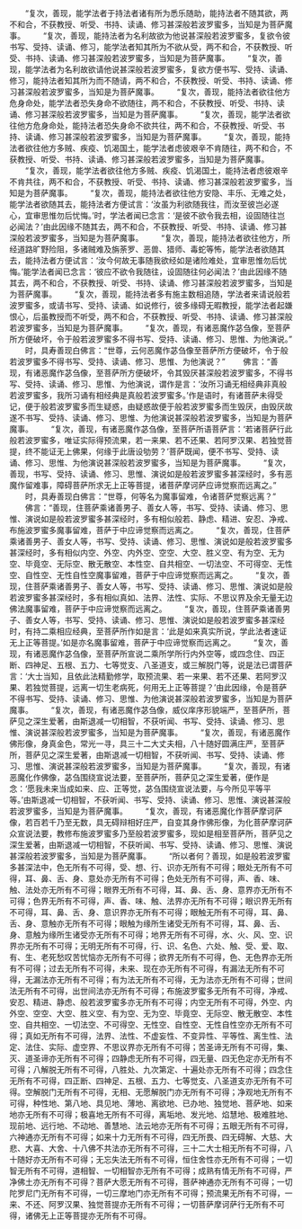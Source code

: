 <!-- { "loadSidebar": true } -->
　　“复次，善现，能学法者于持法者诸有所为悉乐随助，能持法者不随其欲，两不和合，不获教授、听受、书持、读诵、修习甚深般若波罗蜜多，当知是为菩萨魔事。
　　“复次，善现，能持法者为名利故欲为他说甚深般若波罗蜜多，复欲令彼书写、受持、读诵、修习，能学法者知其所为不欲从受，两不和合，不获教授、听受、书持、读诵、修习甚深般若波罗蜜多，当知是为菩萨魔事。
　　“复次，善现，能学法者为名利故欲请他说甚深般若波罗蜜多，复欲方便书写、受持、读诵、修习，能持法者知其所为而不随请，两不和合，不获教授、听受、书持、读诵、修习甚深般若波罗蜜多，当知是为菩萨魔事。
　　“复次，善现，能持法者欲往他方危身命处，能学法者恐失身命不欲随往，两不和合，不获教授、听受、书持、读诵、修习甚深般若波罗蜜多，当知是为菩萨魔事。
　　“复次，善现，能学法者欲往他方危身命处，能持法者恐失身命不欲共往，两不和合，不获教授、听受、书持、读诵、修习甚深般若波罗蜜多，当知是为菩萨魔事。
　　“复次，善现，能持法者欲往他方多贼、疾疫、饥渴国土，能学法者虑彼艰辛不肯随往，两不和合，不获教授、听受、书持、读诵、修习甚深般若波罗蜜多，当知是为菩萨魔事。
　　“复次，善现，能学法者欲往他方多贼、疾疫、饥渴国土，能持法者虑彼艰辛不肯共往，两不和合，不获教授、听受、书持、读诵、修习甚深般若波罗蜜多，当知是为菩萨魔事。
　　“复次，善现，能持法者欲往他方安隐、丰乐、无难之处，能学法者欲随其去，能持法者方便试言：‘汝虽为利欲随我往，而汝至彼岂必遂心，宜审思惟勿后忧悔。’时，学法者闻已念言：‘是彼不欲令我去相，设固随往岂必闻法？’由此因缘不随其去，两不和合，不获教授、听受、书持、读诵、修习甚深般若波罗蜜多，当知是为菩萨魔事。
　　“复次，善现，能持法者欲往他方，所经道路旷野险阻，多诸贼难及旃荼罗、恶兽、猎师、毒蛇等怖，能学法者欲随其去，能持法者方便试言：‘汝今何故无事随我欲经如是诸险难处，宜审思惟勿后忧悔。’能学法者闻已念言：‘彼应不欲令我随往，设固随往何必闻法？’由此因缘不随其去，两不和合，不获教授、听受、书持、读诵、修习甚深般若波罗蜜多，当知是为菩萨魔事。
　　“复次，善现，能持法者多有施主数相追随，学法者来请说般若波罗蜜多，或请书写、受持、读诵、如说修行，彼多缘碍无暇教授，能学法者起嫌恨心，后虽教授而不听受，两不和合，不获教授、听受、书持、读诵、修习甚深般若波罗蜜多，当知是为菩萨魔事。
　　“复次，善现，有诸恶魔作苾刍像，至菩萨所方便破坏，令于般若波罗蜜多不得书写、受持、读诵、修习、思惟、为他演说。”
　　时，具寿善现白佛言：“世尊，云何恶魔作苾刍像至菩萨所方便破坏，令于般若波罗蜜多不得书写、受持、读诵、修习、思惟、为他演说？”
　　佛言：“善现，有诸恶魔作苾刍像，至菩萨所方便破坏，令其毁厌甚深般若波罗蜜多，不得书写、受持、读诵、修习、思惟、为他演说，谓作是言：‘汝所习诵无相经典非真般若波罗蜜多，我所习诵有相经典是真般若波罗蜜多。’作是语时，有诸菩萨未得受记，便于般若波罗蜜多而生疑惑，由疑惑故便于般若波罗蜜多而生毁厌，由毁厌故遂不书写、受持、读诵、修习、思惟、为他演说甚深般若波罗蜜多，当知是为菩萨魔事。
　　“复次，善现，有诸恶魔作苾刍像，至菩萨所语菩萨言：‘若诸菩萨行此般若波罗蜜多，唯证实际得预流果，若一来果、若不还果、若阿罗汉果、若独觉菩提，终不能证无上佛果，何缘于此唐设劬劳？’菩萨既闻，便不书写、受持、读诵、修习、思惟、为他演说甚深般若波罗蜜多，当知是为菩萨魔事。
　　“复次，善现，书写、受持、读诵、修习、思惟、演说如是般若波罗蜜多甚深经时，多有恶魔作留难事，障碍菩萨所求无上正等菩提，诸菩萨摩诃萨应谛觉察而远离之。”
　　时，具寿善现白佛言：“世尊，何等名为魔事留难，令诸菩萨觉察远离？”
　　佛言：“善现，住菩萨乘诸善男子、善女人等，书写、受持、读诵、修习、思惟、演说如是般若波罗蜜多甚深经时，多有相似般若、静虑、精进、安忍、净戒、布施波罗蜜多魔事留难，菩萨于中应谛觉察而远离之。
　　“复次，善现，住菩萨乘诸善男子、善女人等，书写、受持、读诵、修习、思惟、演说如是般若波罗蜜多甚深经时，多有相似内空、外空、内外空、空空、大空、胜义空、有为空、无为空、毕竟空、无际空、散无散空、本性空、自共相空、一切法空、不可得空、无性空、自性空、无性自性空魔事留难，菩萨于中应谛觉察而远离之。
　　“复次，善现，住菩萨乘诸善男子、善女人等，书写、受持、读诵、修习、思惟、演说如是般若波罗蜜多甚深经时，多有相似真如、法界、法性、实际、不思议界及余无量无边佛法魔事留难，菩萨于中应谛觉察而远离之。
　　“复次，善现，住菩萨乘诸善男子、善女人等，书写、受持、读诵、修习、思惟、演说如是般若波罗蜜多甚深经时，有持二乘相应经典，至菩萨所作如是言：‘此是如来真实所说，学此法者速证无上正等菩提。’如是亦名魔事留难，菩萨于中应谛觉察而远离之。
　　“复次，善现，有诸恶魔作苾刍像，至菩萨所宣说二乘所学所行内外空等，或四念住、四正断、四神足、五根、五力、七等觉支、八圣道支，或三解脱门等，说是法已谓菩萨言：‘大士当知，且依此法精勤修学，取预流果、若一来果、若不还果、若阿罗汉果、若独觉菩提，远离一切生老病死，何用无上正等菩提？’由此因缘，令是菩萨不得书写、受持、读诵、修习、思惟、为他演说甚深般若波罗蜜多，当知是为菩萨魔事。
　　“复次，善现，有诸恶魔作苾刍像，威仪庠序形貌端严，至菩萨所，菩萨见之深生爱著，由斯退减一切相智，不获听闻、书写、受持、读诵、修习、思惟、演说甚深般若波罗蜜多，当知是为菩萨魔事。
　　“复次，善现，有诸恶魔作佛形像，身真金色，常光一寻，具三十二大丈夫相，八十随好圆满庄严，至菩萨所，菩萨见之深生爱著，由斯退减一切相智，不获听闻、书写、受持、读诵、修习、思惟、演说甚深般若波罗蜜多，当知是为菩萨魔事。
　　“复次，善现，有诸恶魔化作佛像，苾刍围绕宣说法要，至菩萨所，菩萨见之深生爱著，便作是念：‘愿我未来当成如来、应、正等觉，苾刍围绕宣说法要，与今所见平等平等。’由斯退减一切相智，不获听闻、书写、受持、读诵、修习、思惟、演说甚深般若波罗蜜多，当知是为菩萨魔事。
　　“复次，善现，有诸恶魔化作菩萨摩诃萨像，若百若千乃至无数，具无碍辩相好庄严，自变其身作佛形像，为化菩萨摩诃萨众宣说法要，教修布施波罗蜜多乃至般若波罗蜜多，现如是相至菩萨所，菩萨见之深生爱著，由斯退减一切相智，不获听闻、书写、受持、读诵、修习、思惟、演说甚深般若波罗蜜多，当知是为菩萨魔事。
　　“所以者何？善现，如是般若波罗蜜多甚深法中，色无所有不可得，受、想、行、识亦无所有不可得；眼处无所有不可得，耳、鼻、舌、身、意处亦无所有不可得；色处无所有不可得，声、香、味、触、法处亦无所有不可得；眼界无所有不可得，耳、鼻、舌、身、意界亦无所有不可得；色界无所有不可得，声、香、味、触、法界亦无所有不可得；眼识界无所有不可得，耳、鼻、舌、身、意识界亦无所有不可得；眼触无所有不可得，耳、鼻、舌、身、意触亦无所有不可得；眼触为缘所生诸受无所有不可得，耳、鼻、舌、身、意触为缘所生诸受亦无所有不可得；地界无所有不可得，水、火、风、空、识界亦无所有不可得；无明无所有不可得，行、识、名色、六处、触、受、爱、取、有、生、老死愁叹苦忧恼亦无所有不可得；欲界无所有不可得，色、无色界亦无所有不可得；过去无所有不可得，未来、现在亦无所有不可得，有漏法无所有不可得，无漏法亦无所有不可得；有为法无所有不可得，无为法亦无所有不可得；世间法无所有不可得，出世间法亦无所有不可得；布施波罗蜜多无所有不可得，净戒、安忍、精进、静虑、般若波罗蜜多亦无所有不可得；内空无所有不可得，外空、内外空、空空、大空、胜义空、有为空、无为空、毕竟空、无际空、散无散空、本性空、自共相空、一切法空、不可得空、无性空、自性空、无性自性空亦无所有不可得；真如无所有不可得，法界、法性、不虚妄性、不变异性、平等性、离生性、法定、法住、实际、虚空界、不思议界亦无所有不可得；苦圣谛无所有不可得，集、灭、道圣谛亦无所有不可得；四静虑无所有不可得，四无量、四无色定亦无所有不可得；八解脱无所有不可得，八胜处、九次第定、十遍处亦无所有不可得；四念住无所有不可得，四正断、四神足、五根、五力、七等觉支、八圣道支亦无所有不可得。空解脱门无所有不可得，无相、无愿解脱门亦无所有不可得；净观地无所有不可得，种性地、第八地、具见地、薄地、离欲地、已办地、独觉地、菩萨地、如来地亦无所有不可得；极喜地无所有不可得，离垢地、发光地、焰慧地、极难胜地、现前地、远行地、不动地、善慧地、法云地亦无所有不可得；五眼无所有不可得，六神通亦无所有不可得；如来十力无所有不可得，四无所畏、四无碍解、大慈、大悲、大喜、大舍、十八佛不共法亦无所有不可得，三十二大士相无所有不可得，八十随好亦无所有不可得；无忘失法无所有不可得，恒住舍性亦无所有不可得；一切智无所有不可得，道相智、一切相智亦无所有不可得；成熟有情无所有不可得，严净佛土亦无所有不可得？菩萨大愿无所有不可得，菩萨神通亦无所有不可得；一切陀罗尼门无所有不可得，一切三摩地门亦无所有不可得；预流果无所有不可得，一来、不还、阿罗汉果、独觉菩提亦无所有不可得；一切菩萨摩诃萨行无所有不可得，诸佛无上正等菩提亦无所有不可得。

